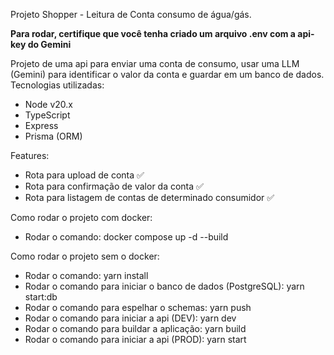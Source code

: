Projeto Shopper - Leitura de Conta consumo de água/gás.

**Para rodar, certifique que você tenha criado um arquivo .env com a api-key do Gemini**


Projeto de uma api para enviar uma conta de consumo, usar uma LLM (Gemini) para identificar o valor da conta e guardar em um banco de dados.
Tecnologias utilizadas:
- Node v20.x
- TypeScript
- Express
- Prisma (ORM)

Features: 

- Rota para upload de conta ✅
- Rota para confirmação de valor da conta ✅
- Rota para listagem de contas de determinado consumidor ✅


Como rodar o projeto com docker:
  - Rodar o comando: docker compose up -d --build

Como rodar o projeto sem o docker:
  - Rodar o comando: yarn install
  - Rodar o comando para iniciar o banco de dados (PostgreSQL): yarn start:db
  - Rodar o comando para espelhar o schemas: yarn push
  - Rodar o comando para iniciar a api (DEV): yarn dev
  - Rodar o comando para buildar a aplicação: yarn build
  - Rodar o comando para iniciar a api (PROD): yarn start

